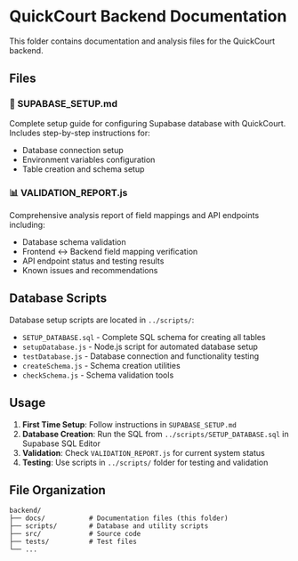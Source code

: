 # QuickCourt Backend Documentation

This folder contains documentation and analysis files for the QuickCourt backend.

## Files

### 📄 SUPABASE_SETUP.md
Complete setup guide for configuring Supabase database with QuickCourt. Includes step-by-step instructions for:
- Database connection setup
- Environment variables configuration
- Table creation and schema setup

### 📊 VALIDATION_REPORT.js
Comprehensive analysis report of field mappings and API endpoints including:
- Database schema validation
- Frontend ↔ Backend field mapping verification
- API endpoint status and testing results
- Known issues and recommendations

## Database Scripts

Database setup scripts are located in `../scripts/`:
- `SETUP_DATABASE.sql` - Complete SQL schema for creating all tables
- `setupDatabase.js` - Node.js script for automated database setup
- `testDatabase.js` - Database connection and functionality testing
- `createSchema.js` - Schema creation utilities
- `checkSchema.js` - Schema validation tools

## Usage

1. **First Time Setup**: Follow instructions in `SUPABASE_SETUP.md`
2. **Database Creation**: Run the SQL from `../scripts/SETUP_DATABASE.sql` in Supabase SQL Editor
3. **Validation**: Check `VALIDATION_REPORT.js` for current system status
4. **Testing**: Use scripts in `../scripts/` folder for testing and validation

## File Organization

```
backend/
├── docs/           # Documentation files (this folder)
├── scripts/        # Database and utility scripts
├── src/            # Source code
├── tests/          # Test files
└── ...
```
